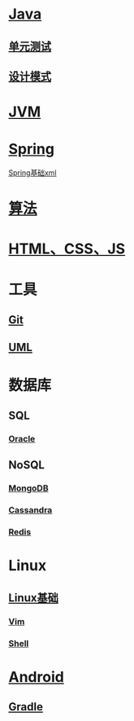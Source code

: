 # [Java](./Books/Java/Java.md)

## [单元测试](./Books/Java/单元测试.md)

## [设计模式](./Books/Java/设计模式.md)

# [JVM](./Books/Java/JVM.md)

# [Spring](./Books/Java/Spring.md)

[Spring基础xml](./Books/Java/Spring基础xml.md)

# [算法](./Books/算法.md)

# [HTML、CSS、JS](./Books/Java/HTML.md)

# 工具

## [Git](./Books/其他/Git.md)

## [UML](./Books/其他/UML.md)

# 数据库

## SQL

### [Oracle](./Books/数据库/SQL/Oracle.md)

## NoSQL

### [MongoDB](./Books/数据库/NoSQL/MongoDB.md)

### [Cassandra](./Books/数据库/NoSQL/Cassandra.md)

### [Redis](./Books/数据库/NoSQL/Redis.md)

# Linux

## [Linux基础](./Books/Linux/Linux基础.md)

### [Vim](./Books/Linux/vim.md)

### [Shell](./Books/Linux/Shell.md)

# [Android](./Books/Android/Android.md)

## [Gradle](./Books/Android/Gradle.md)
